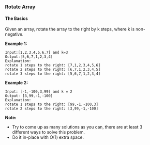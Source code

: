### Rotate Array
#### The Basics

Given an array, rotate the array to the right by k steps, where k is non-negative.

**Example 1:**

	Input:[1,2,3,4,5,6,7] and k=3
	Output:[5,6,7,1,2,3,4]
	Explanation:
	rotate 1 steps to the right: [7,1,2,3,4,5,6]
	rotate 2 steps to the right: [6,7,1,2,3,4,5]
	rotate 3 steps to the right: [5,6,7,1,2,3,4]
	
**Example 2:**

	Input: [-1,-100,3,99] and k = 2
	Output: [3,99,-1,-100]
	Explanation: 
	rotate 1 steps to the right: [99,-1,-100,3]
	rotate 2 steps to the right: [3,99,-1,-100]

**Note:**

* Try to come up as many solutions as you can, there are at least 3 different ways to solve this problem.
* Do it in-place with O(1) extra space.